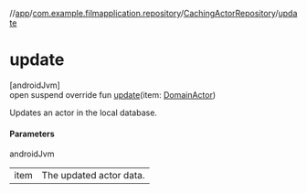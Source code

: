 //[app](../../../index.md)/[com.example.filmapplication.repository](../index.md)/[CachingActorRepository](index.md)/[update](update.md)

# update

[androidJvm]\
open suspend override fun [update](update.md)(item: [DomainActor](../../com.example.filmapplication.domain/-domain-actor/index.md))

Updates an actor in the local database.

#### Parameters

androidJvm

| | |
|---|---|
| item | The updated actor data. |

